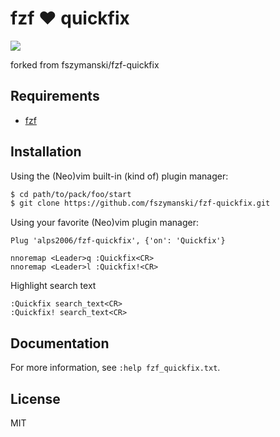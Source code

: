 # fzf :heart: quickfix

![](https://user-images.githubusercontent.com/25827968/63228948-0d8ff100-c1fb-11e9-95d8-e5df195ba18e.png)

forked from fszymanski/fzf-quickfix

## Requirements
- [fzf](https://github.com/junegunn/fzf)

## Installation

Using the (Neo)vim built-in (kind of) plugin manager:

```sh
$ cd path/to/pack/foo/start
$ git clone https://github.com/fszymanski/fzf-quickfix.git
```

Using your favorite (Neo)vim plugin manager:

```vim
Plug 'alps2006/fzf-quickfix', {'on': 'Quickfix'}

nnoremap <Leader>q :Quickfix<CR>
nnoremap <Leader>l :Quickfix!<CR>

```

Highlight search text

```vim
:Quickfix search_text<CR>
:Quickfix! search_text<CR>

```

## Documentation

For more information, see `:help fzf_quickfix.txt`.

## License

MIT
